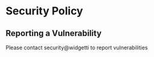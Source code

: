 # Security Policy

## Reporting a Vulnerability

Please contact security@widgetti to report vulnerabilities
